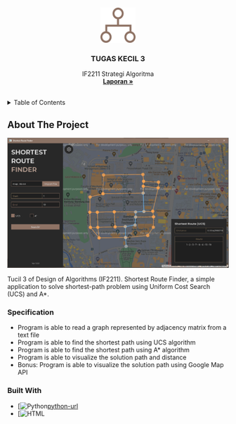 <!-- LOGO -->
<br />
<div align="center">
  <a href="https://github.com/ditramadia/Tucil3_13521005_13521019">
    <img src="public/algo.png" alt="Logo" width="80" height="80">
  </a>

  <h3 align="center">TUGAS KECIL 3</h3>

  <p align="center">
    IF2211 Strategi Algoritma
    <br />
    <a href="doc/Tucil3_13521005-13521019.pdf"><strong>Laporan »</strong></a>
    <br />
    <br />
  </p>
</div>

<!-- TABLE OF CONTENTS -->
<details>
  <summary>Table of Contents</summary>
  <ol>
    <li>
        <a href="#about-the-project">About The Project</a>
        <ul>
            <li><a href="specification">Specification</a>
            <li><a href="built-with">Built With</a>
        </ul>
    </li>
    <li>
        <a href="#gettingstarted">Getting Started</a>
        <ul>
            <li><a href="#prerequisites">Prerequisites</a>
            <li><a href="#installation">Installation</a>
        </ul>
    </li>
    <li>
        <a href="#usage">Usage</a>
    </li>
    <li>
        <a href="#author">Author</a>
    </li>
  </ol>
</details>

<!-- ABOUT THE PROJECT -->
## About The Project
[![Product Name Screen Shot][product-screenshot]](https://github.com/ditramadia/Tucil3_13521005_13521019)

Tucil 3 of Design of Algorithms (IF2211). Shortest Route Finder, a simple application to solve shortest-path problem using Uniform Cost Search (UCS) and A*. 

### Specification

* Program is able to read a graph represented by adjacency matrix from a text file
* Program is able to find the shortest path using UCS algorithm
* Program is able to find the shortest path using A* algorithm
* Program is able to visualize the solution path and distance
* Bonus: Program is able to visualize the solution path using Google Map API

### Built With

* [![Python][python][python-url]
* [![HTML][html]

<!-- MARKDOWN LINKS & IMAGES -->
<!-- https://www.markdownguide.org/basic-syntax/#reference-style-links -->
[product-screenshot]: public/application-preview.png
[python]: https://img.shields.io/badge/python-3670A0?style=for-the-badge&logo=python&logoColor=ffdd54
[python-url]: https://www.python.org/
[html]: https://img.shields.io/badge/html5-%23E34F26.svg?style=for-the-badge&logo=html5&logoColor=white 